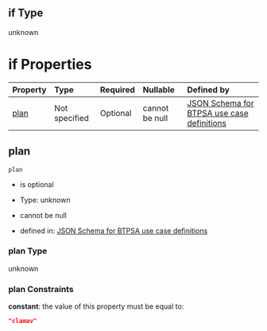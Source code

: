 ## if Type

unknown

# if Properties

| Property      | Type          | Required | Nullable       | Defined by                                                                                                                                                                                                                                  |
| :------------ | :------------ | :------- | :------------- | :------------------------------------------------------------------------------------------------------------------------------------------------------------------------------------------------------------------------------------------ |
| [plan](#plan) | Not specified | Optional | cannot be null | [JSON Schema for BTPSA use case definitions](btpsa-usecase-properties-services-items-allof-1-then-allof-52-then-allof-0-if-properties-plan.md "undefined#/properties/services/items/allOf/1/then/allOf/52/then/allOf/0/if/properties/plan") |

## plan



`plan`

*   is optional

*   Type: unknown

*   cannot be null

*   defined in: [JSON Schema for BTPSA use case definitions](btpsa-usecase-properties-services-items-allof-1-then-allof-52-then-allof-0-if-properties-plan.md "undefined#/properties/services/items/allOf/1/then/allOf/52/then/allOf/0/if/properties/plan")

### plan Type

unknown

### plan Constraints

**constant**: the value of this property must be equal to:

```json
"clamav"
```
